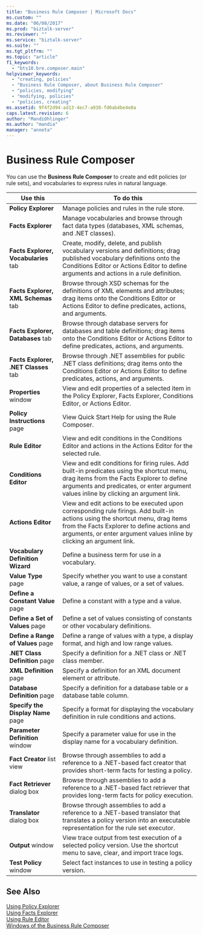 ```yaml
---
title: "Business Rule Composer | Microsoft Docs"
ms.custom: ""
ms.date: "06/08/2017"
ms.prod: "biztalk-server"
ms.reviewer: ""
ms.service: "biztalk-server"
ms.suite: ""
ms.tgt_pltfrm: ""
ms.topic: "article"
f1_keywords: 
  - "bts10.bre.composer.main"
helpviewer_keywords: 
  - "creating, policies"
  - "Business Rule Composer, about Business Rule Composer"
  - "policies, modifying"
  - "modifying, policies"
  - "policies, creating"
ms.assetid: 9f4f2d94-ad13-4ec7-a938-fd0ab4be4e0a
caps.latest.revision: 6
author: "MandiOhlinger"
ms.author: "mandia"
manager: "anneta"
---
```

# Business Rule Composer
You can use the **Business Rule Composer** to create and edit policies (or rule sets), and vocabularies to express rules in natural language.  
  
|Use this|To do this|  
|--------------|----------------|  
|**Policy Explorer**|Manage policies and rules in the rule store.|  
|**Facts Explorer**|Manage vocabularies and browse through fact data types (databases, XML schemas, and .NET classes).|  
|**Facts Explorer, Vocabularies** tab|Create, modify, delete, and publish vocabulary versions and definitions; drag published vocabulary definitions onto the Conditions Editor or Actions Editor to define arguments and actions in a rule definition.|  
|**Facts Explorer, XML Schemas** tab|Browse through XSD schemas for the definitions of XML elements and attributes; drag items onto the Conditions Editor or Actions Editor to define predicates, actions, and arguments.|  
|**Facts Explorer, Databases** tab|Browse through database servers for databases and table definitions; drag items onto the Conditions Editor or Actions Editor to define predicates, actions, and arguments.|  
|**Facts Explorer, .NET Classes** tab|Browse through .NET assemblies for public .NET class definitions; drag items onto the Conditions Editor or Actions Editor to define predicates, actions, and arguments.|  
|**Properties** window|View and edit properties of a selected item in the Policy Explorer, Facts Explorer, Conditions Editor, or Actions Editor.|  
|**Policy Instructions** page|View Quick Start Help for using the Rule Composer.|  
|**Rule Editor**|View and edit conditions in the Conditions Editor and actions in the Actions Editor for the selected rule.|  
|**Conditions Editor**|View and edit conditions for firing rules. Add built-in predicates using the shortcut menu, drag items from the Facts Explorer to define arguments and predicates, or enter argument values inline by clicking an argument link.|  
|**Actions Editor**|View and edit actions to be executed upon corresponding rule firings. Add built-in actions using the shortcut menu, drag items from the Facts Explorer to define actions and arguments, or enter argument values inline by clicking an argument link.|  
|**Vocabulary Definition Wizard**|Define a business term for use in a vocabulary.|  
|**Value Type** page|Specify whether you want to use a constant value, a range of values, or a set of values.|  
|**Define a Constant Value** page|Define a constant with a type and a value.|  
|**Define a Set of Values** page|Define a set of values consisting of constants or other vocabulary definitions.|  
|**Define a Range of Values** page|Define a range of values with a type, a display format, and high and low range values.|  
|**.NET Class Definition** page|Specify a definition for a .NET class or .NET class member.|  
|**XML Definition** page|Specify a definition for an XML document element or attribute.|  
|**Database Definition** page|Specify a definition for a database table or a database table column.|  
|**Specify the Display Name** page|Specify a format for displaying the vocabulary definition in rule conditions and actions.|  
|**Parameter Definition** window|Specify a parameter value for use in the display name for a vocabulary definition.|  
|**Fact Creator** list view|Browse through assemblies to add a reference to a .NET-based fact creator that provides short-term facts for testing a policy.|  
|**Fact Retriever** dialog box|Browse through assemblies to add a reference to a .NET-based fact retriever that provides long-term facts for policy execution.|  
|**Translator** dialog box|Browse through assemblies to add a reference to a .NET-based translator that translates a policy version into an executable representation for the rule set executor.|  
|**Output** window|View trace output from test execution of a selected policy version. Use the shortcut menu to save, clear, and import trace logs.|  
|**Test Policy** window|Select fact instances to use in testing a policy version.|  
  
## See Also  
 [Using Policy Explorer](../core/using-policy-explorer.md)   
 [Using Facts Explorer](../core/using-facts-explorer.md)   
 [Using Rule Editor](../core/using-rule-editor.md)   
 [Windows of the Business Rule Composer](../core/windows-of-the-business-rule-composer.md)